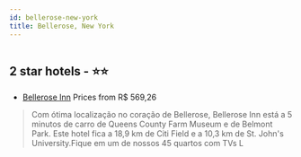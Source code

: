 ```yaml
---
id: bellerose-new-york
title: Bellerose, New York
---
```


<center><img src="https://i.travelapi.com/hotels/4000000/3650000/3640700/3640646/869d3358_z.jpg" alt="" /></center>


##  2 star hotels - ⭐️⭐️

-    [Bellerose Inn](https://us.hurb.com/hotels/bellerose/bellerose-inn-HT-HRQB?cmp=18055) Prices from R$ 569,26
   > Com ótima localização no coração de Bellerose, Bellerose Inn está a 5 minutos de carro de Queens County Farm Museum e de Belmont Park.  Este hotel fica a 18,9 km de Citi Field e a 10,3 km de St. John's University.Fique em um de nossos 45 quartos com TVs L
